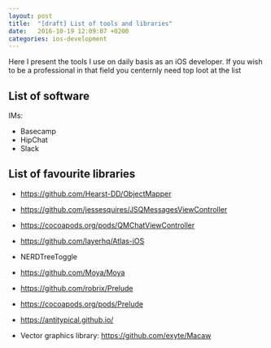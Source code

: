 ```yaml
---
layout: post
title:  "[draft] List of tools and libraries"
date:   2016-10-19 12:09:07 +0200
categories: ios-development
---
```


Here I present the tools I use on daily basis as an iOS developer. If you wish to be a professional in that field you centernly need top loot at the list

## List of software

IMs:
* Basecamp
* HipChat
* Slack 

## List of favourite libraries 


* https://github.com/Hearst-DD/ObjectMapper
* https://github.com/jessesquires/JSQMessagesViewController
* https://cocoapods.org/pods/QMChatViewController
* https://github.com/layerhq/Atlas-iOS
* NERDTreeToggle
* https://github.com/Moya/Moya
* https://github.com/robrix/Prelude
* https://cocoapods.org/pods/Prelude
* https://antitypical.github.io/

* Vector graphics library: https://github.com/exyte/Macaw
